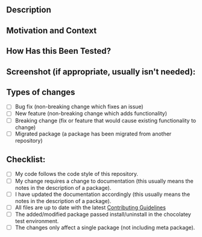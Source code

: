 <!-- Provide a general summary of your changes in the Title above, prefixed with (packageName) -->

## Description
<!-- Describe your changes in detail -->

## Motivation and Context
<!-- Why is this change required? What problem does it solve? -->
<!-- If it fixes an open issue, please link to the issue here. -->
<!-- Use fixes/fixed when referencing the issue -->

## How Has this Been Tested?
<!-- Please describe in detail how you tested your changes. -->
<!-- Include details of your testing environment, and the tests you ran to -->
<!-- see how your change affects other areas of the script, etc. -->

## Screenshot (if appropriate, usually isn't needed):

## Types of changes
<!-- What types of changes does your code introduce? Put an `x` in all the boxes that apply: -->
- [ ] Bug fix (non-breaking change which fixes an issue)
- [ ] New feature (non-breaking change which adds functionality)
- [ ] Breaking change (fix or feature that would cause existing functionality to change)
- [ ] Migrated package (a package has been migrated from another repository)

## Checklist:
<!-- Go over all the following points, and put an `x` in all the boxes that apply. -->
<!-- If you're unsure about any of these, don't hesitate to ask. We're here to help! -->
- [ ] My code follows the code style of this repository.
- [ ] My change requires a change to documentation (this usually means the notes in the description of a package).
- [ ] I have updated the documentation accordingly (this usually means the notes in the description of a package).
- [ ] All files are up to date with the latest [Contributing Guidelines](https://github.com/mkevenaar/chocolatey-packages/blob/master/CONTRIBUTING.md)
- [ ] The added/modified package passed install/uninstall in the chocolatey test environment.
- [ ] The changes only affect a single package (not including meta package).
